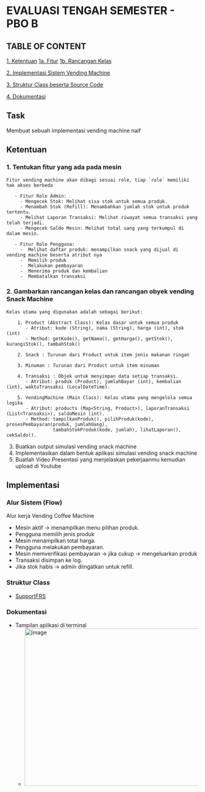 # EVALUASI TENGAH SEMESTER - PBO B

## TABLE OF CONTENT
[1. Ketentuan](#ketentuan)
  [1a. Fitur](#tentukan-fitur-yang-ada-pada-mesin)
  [1b. Rancangan Kelas](#gambarkan-rancangan-kelas-dan-rancangan-obyek-vending-snack-machine)

[2. Implementasi Sistem Vending Machine](#implementasi)

[3. Struktur Class beserta Source Code](#struktur-class)

[4. Dokumentasi](#dokumentasi)

## Task
Membuat sebuah implementasi vending machine naif

## Ketentuan

### 1. Tentukan fitur yang ada pada mesin
   
    Fitur vending machine akan dibagi sesuai role, tiap `role` memiliki hak akses berbeda
  
       - Fitur Role Admin:
         - Mengecek Stok: Melihat sisa stok untuk semua produk.
         - Menambah Stok (Refill): Menambahkan jumlah stok untuk produk tertentu.
         - Melihat Laporan Transaksi: Melihat riwayat semua transaksi yang telah terjadi.
         - Mengecek Saldo Mesin: Melihat total uang yang terkumpul di dalam mesin.
   
       - Fitur Role Pengguna:
         -  Melihat daftar produk: menampilkan snack yang dijual di vending machine beserta atribut nya
         -  Memilih produk
         -  Melakukan pembayaran
         -  Menerima produk dan kembalian
         -  Membatalkan transaksi
         
### 2. Gambarkan rancangan kelas dan rancangan obyek vending  Snack Machine

    Kelas utama yang digunakan adalah sebagai berikut:

        1. Product (Abstract Class): Kelas dasar untuk semua produk
           - Atribut: kode (String), nama (String), harga (int), stok (int)
           - Method: getKode(), getNama(), getHarga(), getStok(), kurangiStok(), tambahStok()
   
        2. Snack : Turunan dari Product untuk item jenis makanan ringan
   
        3. Minuman : Turunan dari Product untuk item minuman
   
        4. Transaksi : Objek untuk menyimpan data setiap transaksi.
           - Atribut: produk (Product), jumlahBayar (int), kembalian (int), waktuTransaksi (LocalDateTime).
   
        5. VendingMachine (Main Class): Kelas utama yang mengelola semua logika
           - Atribut: products (Map<String, Product>), laporanTransaksi (List<Transaksi>), saldoMesin (int).
           - Method: tampilkanProduk(), pilihProduk(kode), prosesPembayaran(produk, jumlahUang),
                     tambahStokProduk(kode, jumlah), lihatLaporan(), cekSaldo().
    
   
3. Buatkan output simulasi vending snack machine
4. Implementasikan dalam bentuk aplikasi simulasi vending snack machine 
5. Buatlah Video Presentasi yang menjelaskan pekerjaanmu kemudian upload di Youtube

## Implementasi

### Alur Sistem (Flow)
  
Alur kerja Vending Coffee Machine
 - Mesin aktif → menampilkan menu pilihan produk.
 - Pengguna memilih jenis produk
 - Mesin menampilkan total harga.
 - Pengguna melakukan pembayaran.
 - Mesin memverifikasi pembayaran → jika cukup → mengeluarkan produk
 - Transaksi disimpan ke log.
 - Jika stok habis → admin diingatkan untuk refill.


### Struktur Class

- [SupportFRS](https://github.com/KemalRajasa/PBO-FB/blob/main/tugas-individu/pertemuan7/assets/SupportFRS.java)

### Dokumentasi

- Tampilan aplikasi di terminal
  - <img width="1462" height="412" alt="image" src="https://github.com/user-attachments/assets/e6ff68d9-adc0-4f62-92d7-77e2aa609eea" />










